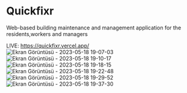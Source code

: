 # Quickfixr
Web-based  building maintenance  and management  application  for the residents,workers and managers 

LIVE: https://quickfixr.vercel.app/     
![Ekran Görüntüsü - 2023-05-18 19-07-03](https://github.com/erentrk01/Quickfixr/assets/68688967/14553fec-0540-4cf2-bfd2-49ca9c1f6b11)
![Ekran Görüntüsü - 2023-05-18 19-10-17](https://github.com/erentrk01/Quickfixr/assets/68688967/653fc648-6549-42fb-b1f4-5f934317055b)
![Ekran Görüntüsü - 2023-05-18 19-18-15](https://github.com/erentrk01/Quickfixr/assets/68688967/301becb8-ca1f-40c9-9647-d36e034f4b8d)
![Ekran Görüntüsü - 2023-05-18 19-22-48](https://github.com/erentrk01/Quickfixr/assets/68688967/8eec009e-ff23-4528-a3a6-71e0b26bb284)
![Ekran Görüntüsü - 2023-05-18 19-29-52](https://github.com/erentrk01/Quickfixr/assets/68688967/f7ac1f4f-cb81-4630-afa8-5e5d9a7d1417)
![Ekran Görüntüsü - 2023-05-18 19-37-30](https://github.com/erentrk01/Quickfixr/assets/68688967/7dc114f4-7d1f-41fe-b779-c6e6159a957b)

